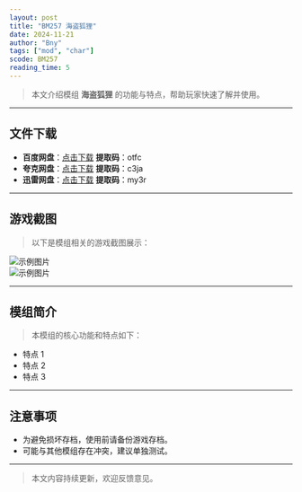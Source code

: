 ```yaml
---
layout: post
title: "BM257 海盗狐狸"
date: 2024-11-21
author: "Bny"
tags: ["mod", "char"]
scode: BM257
reading_time: 5
---
```


> 本文介绍模组 **海盗狐狸** 的功能与特点，帮助玩家快速了解并使用。

---





## 文件下载
- **百度网盘**：[点击下载](https://pan.baidu.com/s/187tc_l2JTXMKlqtFchMdiQ?pwd=otfc)  **提取码**：otfc  
- **夸克网盘**：[点击下载](https://pan.quark.cn/s/cad5004b03cb?pwd=c3ja)  **提取码**：c3ja  
- **迅雷网盘**：[点击下载](https://pan.xunlei.com/s/VOCCbQrljiygokyKG9OUQVqPA1?pwd=my3r)  **提取码**：my3r  

---

## 游戏截图
> 以下是模组相关的游戏截图展示：

![示例图片](https://example.com/screenshot1.jpg)  
![示例图片](https://example.com/screenshot2.jpg)

---

## 模组简介
> 本模组的核心功能和特点如下：
- 特点 1
- 特点 2
- 特点 3

---

## 注意事项
- 为避免损坏存档，使用前请备份游戏存档。
- 可能与其他模组存在冲突，建议单独测试。

---

> 本文内容持续更新，欢迎反馈意见。

